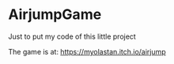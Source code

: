 # AirjumpGame
Just to put my code of this little project

The game is at: https://myolastan.itch.io/airjump
